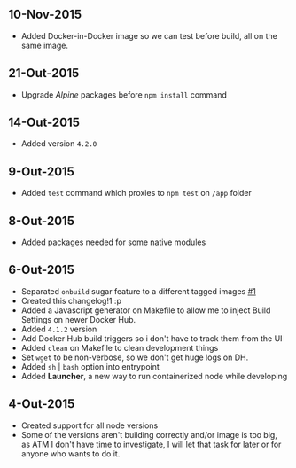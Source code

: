 ## 10-Nov-2015

* Added Docker-in-Docker image so we can test before build, all on the same
image.

## 21-Out-2015

* Upgrade *Alpine* packages before `npm install` command

## 14-Out-2015

* Added version `4.2.0`

## 9-Out-2015

* Added `test` command which proxies to `npm test` on `/app` folder

## 8-Out-2015

* Added packages needed for some native modules

## 6-Out-2015

* Separated `onbuild` sugar feature to a different tagged images [#1](//github.com/cusspvz/node.docker/issues/1)
* Created this changelog!1 :p
* Added a Javascript generator on Makefile to allow me to inject Build Settings
on newer Docker Hub.
* Added `4.1.2` version
* Add Docker Hub build triggers so i don't have to track them from the UI
* Added `clean` on Makefile to clean development things
* Set `wget` to be non-verbose, so we don't get huge logs on DH.
* Added `sh` | `bash` option into entrypoint
* Added **Launcher**, a new way to run containerized node while developing

## 4-Out-2015

* Created support for all node versions
* Some of the versions aren't building correctly and/or image is too big, as ATM
I don't have time to investigate, I will let that task for later or for anyone
who wants to do it.
